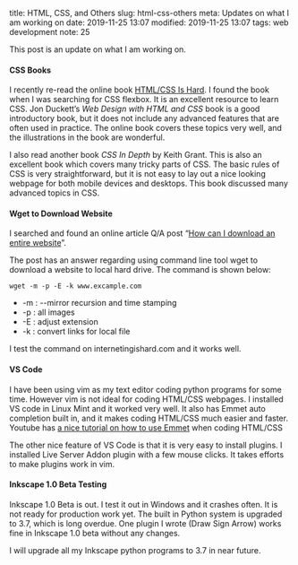 title: HTML, CSS, and Others
slug: html-css-others
meta: Updates on what I am working on 
date: 2019-11-25 13:07
modified: 2019-11-25 13:07
tags: web development
note: 25

This post is an update on what I am working on. 

#### CSS Books

I recently re-read the online book [HTML/CSS Is Hard](https://internetingishard.com/). 
I found the book when I was searching for CSS flexbox.  It is an excellent resource to 
learn CSS.  Jon Duckett’s *Web Design with HTML and CSS* book is a good introductory book, 
but it does not include any advanced features that are often used in practice.  The 
online book covers these topics very well, and the illustrations in the book are wonderful.

I also read another book *CSS In Depth* by Keith Grant.  This is also an excellent 
book which covers many tricky parts of CSS.  The basic rules of CSS is very 
straightforward, but it is not easy to lay out a nice looking webpage for both 
mobile devices and desktops.  This book discussed many advanced topics in CSS. 

#### Wget to Download Website

I searched and found an online article Q/A post 
“[How can I download an entire website](https://superuser.com/questions/14403/how-can-i-download-an-entire-website)”. 

The post has an answer regarding using command line tool wget to download 
a website to local hard drive.  The command is shown below:

```
wget -m -p -E -k www.excample.com
```

* -m : --mirror recursion and time stamping
* -p : all images
* -E : adjust extension
* -k : convert links for local file

I test the command on internetingishard.com and it works well. 

#### VS Code

I have been using vim as my text editor coding python programs for some time. 
However vim is not ideal for coding HTML/CSS webpages.  I installed VS code 
in Linux Mint and it worked very well.  It also has Emmet auto completion 
built in, and it makes coding HTML/CSS much easier and faster. Youtube has 
[a nice tutorial on how to use Emmet](https://youtu.be/5BIAdWNcr8Y) when coding HTML/CSS

The other nice feature of VS Code is that it is very easy to install plugins. 
I installed Live Server Addon plugin with a few mouse clicks.  It takes efforts
to make plugins work in vim. 

#### Inkscape 1.0 Beta Testing 

Inkscape 1.0 Beta is out.  I test it out in Windows and it crashes often. 
It is not ready for production work yet.  The built in Python system is 
upgraded to 3.7, which is long overdue.  One plugin I wrote (Draw Sign Arrow)
works fine in Inkscape 1.0 beta without any changes. 

I will upgrade all my Inkscape python programs to 3.7 in near future. 


